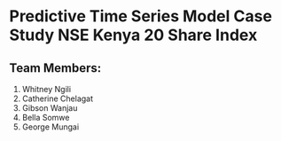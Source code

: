 # Predictive Time Series Model Case Study NSE Kenya 20 Share Index
## Team Members:

1. Whitney Ngili
2. Catherine Chelagat
3. Gibson Wanjau
4. Bella Somwe
5. George Mungai

